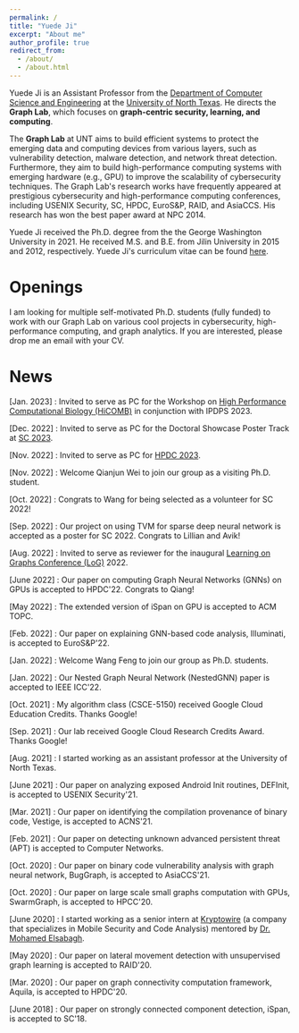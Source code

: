 ```yaml
---
permalink: /
title: "Yuede Ji"
excerpt: "About me"
author_profile: true
redirect_from:
  - /about/
  - /about.html
---
```


Yuede Ji is an Assistant Professor from the [Department of Computer Science and Engineering](https://computerscience.engineering.unt.edu/) at the [University of North Texas](https://www.unt.edu/).
He directs the <strong>Graph Lab</strong>, which focuses on <strong>graph-centric security, learning, and computing</strong>.

The <strong>Graph Lab</strong> at UNT aims to build efficient systems to protect the emerging data and computing devices from various layers, such as vulnerability detection, malware detection, and network threat detection.
Furthermore, they aim to build high-performance computing systems with emerging hardware (e.g., GPU) to improve the scalability of cybersecurity techniques.
The Graph Lab's research works have frequently appeared at prestigious cybersecurity and high-performance computing conferences, including USENIX Security, SC, HPDC, EuroS&P, RAID, and AsiaCCS. His research has won the best paper award at NPC 2014.

Yuede Ji received the Ph.D. degree from the the George Washington University in 2021. He received M.S. and B.E. from Jilin University in 2015 and 2012, respectively. Yuede Ji's curriculum vitae can be found [here](../files/cv_yuede.pdf).

Openings
======
I am looking for multiple self-motivated Ph.D. students (fully funded) to work with our Graph Lab on various cool projects in cybersecurity, high-performance computing, and graph analytics. If you are interested, please drop me an email with your CV.

News
======

[Jan. 2023] : Invited to serve as PC for the Workshop on [High Performance Computational Biology (HiCOMB)](http://hicomb.org/) in conjunction with IPDPS 2023.

[Dec. 2022] : Invited to serve as PC for the Doctoral Showcase Poster Track at [SC 2023](https://sc23.supercomputing.org/).

[Nov. 2022] : Invited to serve as PC for [HPDC 2023](https://www.hpdc.org/2023/).

[Nov. 2022] : Welcome Qianjun Wei to join our group as a visiting Ph.D. student.

[Oct. 2022] : Congrats to Wang for being selected as a volunteer for SC 2022!

[Sep. 2022] : Our project on using TVM for sparse deep neural network is accepted as a poster for SC 2022. Congrats to Lillian and Avik!

[Aug. 2022] : Invited to serve as reviewer for the inaugural [Learning on Graphs Conference (LoG)](https://logconference.org/) 2022.

[June 2022] : Our paper on computing Graph Neural Networks (GNNs) on GPUs is accepted to HPDC'22. Congrats to Qiang!

[May 2022] : The extended version of iSpan on GPU is accepted to ACM TOPC.

[Feb. 2022] : Our paper on explaining GNN-based code analysis, Illuminati, is accepted to EuroS&P'22.

[Jan. 2022] : Welcome Wang Feng to join our group as Ph.D. students.

[Jan. 2022] : Our Nested Graph Neural Network (NestedGNN) paper is accepted to IEEE ICC'22.

[Oct. 2021] : My algorithm class (CSCE-5150) received Google Cloud Education Credits. Thanks Google!

[Sep. 2021] : Our lab received Google Cloud Research Credits Award. Thanks Google!

[Aug. 2021] : I started working as an assistant professor at the University of North Texas.

[June 2021] : Our paper on analyzing exposed Android Init routines, DEFInit, is accepted to USENIX Security'21.

[Mar. 2021] : Our paper on identifying the compilation provenance of binary code, Vestige, is accepted to ACNS'21.

[Feb. 2021] : Our paper on detecting unknown advanced persistent threat (APT) is accepted to Computer Networks.

[Oct. 2020] : Our paper on binary code vulnerability analysis with graph neural network, BugGraph, is accepted to AsiaCCS'21.

[Oct. 2020] : Our paper on large scale small graphs computation with GPUs, SwarmGraph, is accepted to HPCC'20.

[June 2020] : I started working as a senior intern at [Kryptowire](https://www.kryptowire.com/) (a company that specializes in Mobile Security and Code Analysis) mentored by [Dr. Mohamed Elsabagh](https://scholar.google.com/citations?user=HKp90HUAAAAJ&hl=en).

[May 2020] : Our paper on lateral movement detection with unsupervised graph learning is accepted to RAID'20.

[Mar. 2020] : Our paper on graph connectivity computation framework, Aquila, is accepted to HPDC'20.

[June 2018] : Our paper on strongly connected component detection, iSpan, is accepted to SC'18.
